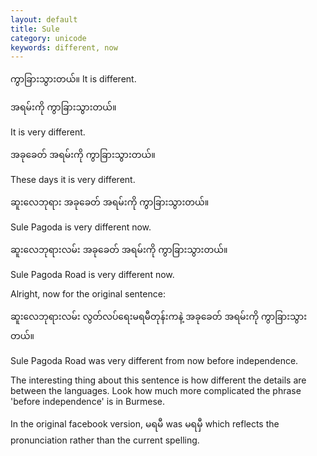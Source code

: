 ```yaml
---
layout: default
title: Sule
category: unicode
keywords: different, now
---
```


<p><span class='mm3'>ကွာခြားသွားတယ်။</span> It is different.</p>
<p class="hide-trigger"><span class='mm3'>အရမ်းကို ကွာခြားသွားတယ်။</span></p>
<p class='hide-this'>It is very different.</p>

<p class="hide-trigger"><span class='mm3'>အခုခေတ် အရမ်းကို ကွာခြားသွားတယ်။</span></p>
<p class='hide-this'>These days it is very different.</p>

<p class="hide-trigger"><span class='mm3'>ဆူးလေဘုရား အခုခေတ် အရမ်းကို ကွာခြားသွားတယ်။</span></p>
<p class='hide-this'>Sule Pagoda is very different now.</p>

<p class="hide-trigger"><span class='mm3'>ဆူးလေဘုရားလမ်း အခုခေတ် အရမ်းကို ကွာခြားသွားတယ်။</span></p>
<p class='hide-this'>Sule Pagoda Road is very different now.</p>

<p>Alright, now for the original sentence:</p>
<p class="hide-trigger"><span class='mm3'>ဆူးလေဘုရားလမ်း လွတ်လပ်ရေးမရမီတုန်းကနဲ့ အခုခေတ် အရမ်းကို ကွာခြားသွားတယ်။</span></p>
<p class='hide-this'>Sule Pagoda Road was very different from now before independence.</p>

<p>The interesting thing about this sentence is how different the details are between the languages. Look how much more complicated the phrase 'before independence' is in Burmese.</p>
<p>In the original facebook version, <span class='mm3'>မရမီ</span> was <span class='mm3'>မရမှီ</span> which reflects the pronunciation rather than the current spelling.</p>

